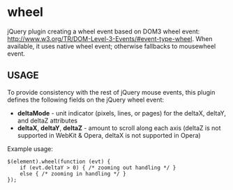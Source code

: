 wheel
=====

jQuery plugin creating a wheel event based on DOM3 wheel event: http://www.w3.org/TR/DOM-Level-3-Events/#event-type-wheel. When available, it uses native wheel event; otherwise fallbacks to mousewheel event.

## USAGE

To provide consistency with the rest of jQuery mouse events, this plugin defines the following fields on the jQuery wheel event:
* **deltaMode** - unit indicator (pixels, lines, or pages) for the deltaX, deltaY, and deltaZ attributes
* **deltaX**, **deltaY**, **deltaZ** - amount to scroll along each axis (deltaZ is not supported in WebKit & Opera, deltaX is not supported in Opera)

Example usage:

	$(element).wheel(function (evt) {
		if (evt.deltaY > 0) { /* zooming out handling */ }
		else { /* zooming in handling */ }
	});


